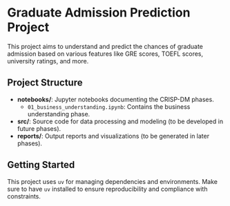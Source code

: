 
# Graduate Admission Prediction Project

This project aims to understand and predict the chances of graduate admission based on various features like GRE scores, TOEFL scores, university ratings, and more.

## Project Structure
- **notebooks/**: Jupyter notebooks documenting the CRISP-DM phases.
  - `01_business_understanding.ipynb`: Contains the business understanding phase.
- **src/**: Source code for data processing and modeling (to be developed in future phases).
- **reports/**: Output reports and visualizations (to be generated in later phases).

## Getting Started
This project uses `uv` for managing dependencies and environments. Make sure to have `uv` installed to ensure reproducibility and compliance with constraints.
